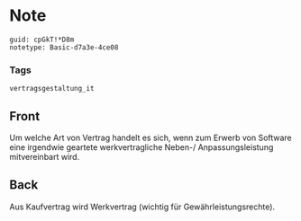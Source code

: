 # Note
```
guid: cpGkT!*D8m
notetype: Basic-d7a3e-4ce08
```

### Tags
```
vertragsgestaltung_it
```

## Front
Um welche Art von Vertrag handelt es sich, wenn zum Erwerb von Software eine irgendwie geartete werkvertragliche Neben-/ Anpassungsleistung mitvereinbart wird.

## Back
Aus Kaufvertrag wird Werkvertrag (wichtig für Gewährleistungsrechte).
